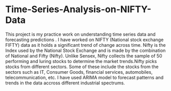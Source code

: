 # Time-Series-Analysis-on-NIFTY-Data

This project is my practice work on understanding time series data and forecasting predictions . I have worked on NIFTY (National stock exchange FIFTY) data as it holds a significant trend of change across time. Nifty is the Index used by the National Stock Exchange and is made by the combination of National and Fifty (Nifty). Unlike Sensex, Nifty collects the sample of 50 performing and luring stocks to determine the market trends.Nifty picks stocks from different sectors. Some of these include the stocks from the sectors such as IT, Consumer Goods, financial services, automobiles, telecommunication, etc. I have used ARIMA model to forecast patterns and trends in the data accross different industrial spectrums.

